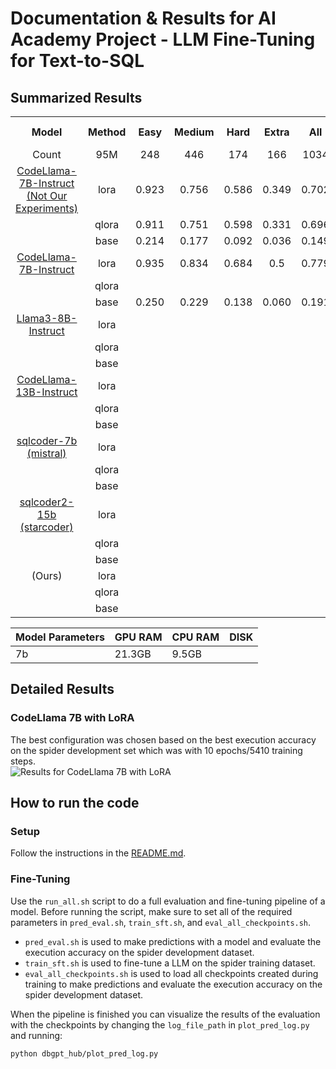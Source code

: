 # Documentation & Results for AI Academy Project - LLM Fine-Tuning for Text-to-SQL

## Summarized Results
<table style="text-align: center;">
  <tr>
    <th style="text-align: center;">Model</th>
    <th>Method</th>
    <th>Easy</th>
    <th>Medium</th>
    <th>Hard</th>
    <th>Extra</th>
    <th>All</th>
    <th>Training time (h)</th>
    <th>Inference time (s)</th>
  </tr>

  <tr>
  <td>Count</td>
    <td>95M</td>
    <td>248</td>
    <td>446</td>
    <td>174</td>
    <td>166</td>
    <td>1034</td>
    <td>-</td>
    <td>-</td>
  </tr>

  <tr>
  <td><a href="https://huggingface.co/codellama/CodeLlama-7b-Instruct-hf">CodeLlama-7B-Instruct (Not Our Experiments)</a></td>
    <td>lora</td>
    <td>0.923</td>
    <td>0.756</td>
    <td>0.586</td>
    <td>0.349</td>
    <td>0.702</td>
    <td>-</td>
    <td>-</td>
  </tr>
  <tr>
    <td></td>
    <td>qlora</td>
    <td>0.911</td>
    <td>0.751</td>
    <td>0.598</td>
    <td>0.331</td>
    <td>0.696</td>
    <td>-</td>
    <td>-</td>
  </tr>
  <tr>
    <td></td>
    <td>base</td>
    <td>0.214</td>
    <td>0.177</td>
    <td>0.092</td>
    <td>0.036</td>
    <td>0.149</td>
    <td>-</td>
    <td>-</td>
  </tr>

  <tr>
    <td><a href="https://huggingface.co/codellama/CodeLlama-7b-Instruct-hf">CodeLlama-7B-Instruct</a></td>
    <td>lora</td>
    <td>0.935</td>
    <td>0.834</td>
    <td>0.684</td>
    <td>0.5</td>
    <td>0.779</td>
    <td>16</td>
    <td>-</td>
  </tr>
  <tr>
    <td></td>
    <td>qlora</td>
    <td></td>
    <td></td>
    <td></td>
    <td></td>
    <td></td>
    <td>-</td>
    <td>-</td>
  </tr>
  <tr>                                                      
    <td></td>
    <td>base</td>
    <td>0.250 </td>
    <td>0.229</td>
    <td>0.138</td>
    <td>0.060</td>
    <td>0.191 </td>
    <td>-</td>
    <td>-</td>
  </tr>

  <tr>
    <td><a href="https://huggingface.co/meta-llama/Meta-Llama-3-8B-Instruct">Llama3-8B-Instruct</a></td>
    <td>lora</td>
    <td></td>
    <td></td>
    <td></td>
    <td></td>
    <td></td>
    <td>-</td>
    <td>-</td>
  </tr>
  <tr>
    <td></td>
    <td>qlora</td>
    <td></td>
    <td></td>
    <td></td>
    <td></td>
    <td></td>
    <td>-</td>
    <td>-</td>
  </tr>
  <tr>                                                      
    <td></td>
    <td>base</td>
    <td></td>
    <td></td>
    <td></td>
    <td></td>
    <td></td>
    <td>-</td>
    <td>-</td>
  </tr>

  <tr>
    <td><a href="https://huggingface.co/codellama/CodeLlama-13b-Instruct-hf">CodeLlama-13B-Instruct</a></td>
    <td>lora</td>
    <td></td>
    <td></td>
    <td></td>
    <td></td>
    <td></td>
    <td>-</td>
    <td>-</td>
  </tr>
  <tr>
    <td></td>
    <td>qlora</td>
    <td></td>
    <td></td>
    <td></td>
    <td></td>
    <td></td>
    <td>-</td>
    <td>-</td>
  </tr>
  <tr>                                                      
    <td></td>
    <td>base</td>
    <td></td>
    <td></td>
    <td></td>
    <td></td>
    <td></td>
    <td>-</td>
    <td>-</td>
  </tr>

  <tr>
    <td><a href="https://huggingface.co/defog/sqlcoder-7b">sqlcoder-7b (mistral)</a></td>
    <td>lora</td>
    <td></td>
    <td></td>
    <td></td>
    <td></td>
    <td></td>
    <td>-</td>
    <td>-</td>
  </tr>
  <tr>
    <td></td>
    <td>qlora</td>
    <td></td>
    <td></td>
    <td></td>
    <td></td>
    <td></td>
    <td>-</td>
    <td>-</td>
  </tr>
  <tr>
    <td></td>
    <td>base</td>
    <td></td>
    <td></td>
    <td></td>
    <td></td>
    <td></td>
    <td>-</td>
    <td>-</td>
  </tr> 

  <tr>
    <td><a href="https://huggingface.co/defog/sqlcoder2">sqlcoder2-15b (starcoder)</a></td>
    <td>lora</td>
    <td></td>
    <td></td>
    <td></td>
    <td></td>
    <td></td>
    <td>-</td>
    <td>-</td>
  </tr>
  <tr>
    <td></td>
    <td>qlora</td>
    <td></td>
    <td></td>
    <td></td>
    <td></td>
    <td></td>
    <td>-</td>
    <td>-</td>
  </tr>
  <tr>
    <td></td>
    <td>base</td>
    <td></td>
    <td></td>
    <td></td>
    <td></td>
    <td></td>
    <td>-</td>
    <td>-</td>
  </tr> 

  <tr>
    <td>(Ours)</td>
    <td>lora</td>
    <td></td>
    <td></td>
    <td></td>
    <td></td>
    <td></td>
    <td>-</td>
    <td>-</td>
  </tr>
  <tr>
    <td></td>
    <td>qlora</td>
    <td></td>
    <td></td>
    <td></td>
    <td></td>
    <td></td>
    <td>-</td>
    <td>-</td>
  </tr>
  <tr>
    <td></td>
    <td>base</td>
    <td></td>
    <td></td>
    <td></td>
    <td></td>
    <td></td>
    <td>-</td>
    <td>-</td>
  </tr> 
</table>

| Model Parameters | GPU RAM | CPU RAM | DISK   |
| ---------------- | ------- | ------- | ------ |
| 7b               | 21.3GB     | 9.5GB   |  |

## Detailed Results

### CodeLlama 7B with LoRA
The best configuration was chosen based on the best execution accuracy on the spider development set which was with 10 epochs/5410 training steps. 
<img src="/home/erila/llm-finetune/DB-GPT-Hub/dbgpt_hub/output/results_codellama7b-lora.png"
     alt="Results for CodeLlama 7B with LoRA"
     style="display: flex; margin-right: 10px;" />
     

## How to run the code

### Setup
Follow the instructions in the [README.md](https://github.com/ErikLarssonDev/DB-GPT-Hub/blob/main/README.md).

### Fine-Tuning 
Use the `run_all.sh` script to do a full evaluation and fine-tuning pipeline of a model. Before running the script, make sure to set all of the required parameters in `pred_eval.sh`, `train_sft.sh`, and `eval_all_checkpoints.sh`. 

- `pred_eval.sh` is used to make predictions with a model and evaluate the execution accuracy on the spider development dataset.
- `train_sft.sh` is used to fine-tune a LLM on the spider training dataset.
- `eval_all_checkpoints.sh` is used to load all checkpoints created during training to make predictions and evaluate the execution accuracy on the spider development dataset.

When the pipeline is finished you can visualize the results of the evaluation with the checkpoints by changing the `log_file_path` in `plot_pred_log.py` and running:
```bash
python dbgpt_hub/plot_pred_log.py
```

